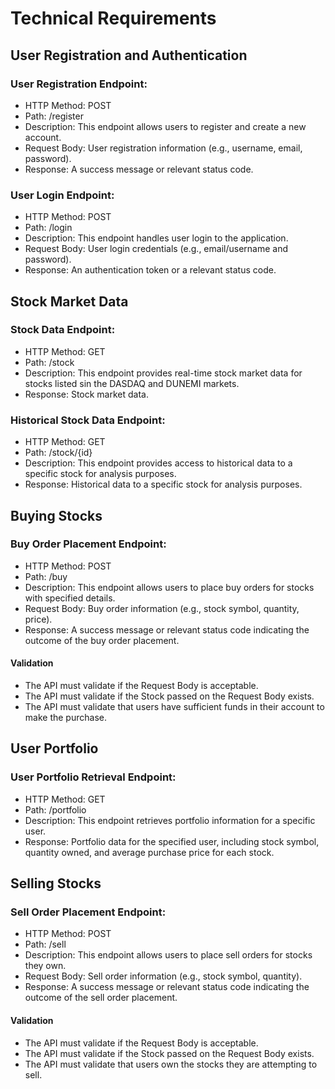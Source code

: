 # Technical Requirements

## User Registration and Authentication

### User Registration Endpoint:
- HTTP Method: POST
- Path: /register
- Description: This endpoint allows users to register and create a new account.
- Request Body: User registration information (e.g., username, email, password).
- Response: A success message or relevant status code.

### User Login Endpoint:
- HTTP Method: POST
- Path: /login
- Description: This endpoint handles user login to the application.
- Request Body: User login credentials (e.g., email/username and password).
- Response: An authentication token or a relevant status code.

## Stock Market Data

### Stock Data Endpoint:

- HTTP Method: GET
- Path: /stock
- Description: This endpoint provides real-time stock market data for stocks listed sin the DASDAQ and DUNEMI markets.
- Response: Stock market data.

### Historical Stock Data Endpoint:

- HTTP Method: GET
- Path: /stock/{id}
- Description: This endpoint provides access to historical data to a specific stock for analysis purposes.
- Response: Historical data to a specific stock for analysis purposes.

## Buying Stocks

### Buy Order Placement Endpoint:

- HTTP Method: POST
- Path: /buy
- Description: This endpoint allows users to place buy orders for stocks with specified details.
- Request Body: Buy order information (e.g., stock symbol, quantity, price).
- Response: A success message or relevant status code indicating the outcome of the buy order placement.

#### Validation
- The API must validate if the Request Body is acceptable.
- The API must validate if the Stock passed on the Request Body exists.
- The API must validate that users have sufficient funds in their account to make the purchase.


## User Portfolio

### User Portfolio Retrieval Endpoint:

- HTTP Method: GET
- Path: /portfolio
- Description: This endpoint retrieves portfolio information for a specific user.
- Response: Portfolio data for the specified user, including stock symbol, quantity owned, and average purchase price for each stock.


## Selling Stocks

### Sell Order Placement Endpoint:

- HTTP Method: POST
- Path: /sell
- Description: This endpoint allows users to place sell orders for stocks they own.
- Request Body: Sell order information (e.g., stock symbol, quantity).
- Response: A success message or relevant status code indicating the outcome of the sell order placement.

#### Validation

- The API must validate if the Request Body is acceptable.
- The API must validate if the Stock passed on the Request Body exists.
- The API must validate that users own the stocks they are attempting to sell.
